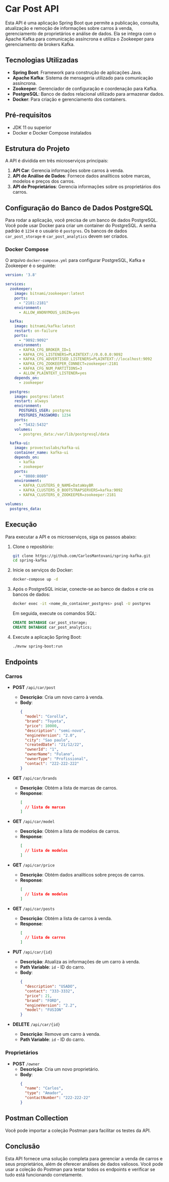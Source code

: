 


# Car Post API

Esta API é uma aplicação Spring Boot que permite a publicação, consulta, atualização e remoção de informações sobre carros à venda, gerenciamento de proprietários e análise de dados. Ela se integra com o Apache Kafka para comunicação assíncrona e utiliza o Zookeeper para gerenciamento de brokers Kafka.

## Tecnologias Utilizadas

- **Spring Boot**: Framework para construção de aplicações Java.
- **Apache Kafka**: Sistema de mensageria utilizado para comunicação assíncrona.
- **Zookeeper**: Gerenciador de configuração e coordenação para Kafka.
- **PostgreSQL**: Banco de dados relacional utilizado para armazenar dados.
- **Docker**: Para criação e gerenciamento dos containers.

## Pré-requisitos

- JDK 11 ou superior
- Docker e Docker Compose instalados

## Estrutura do Projeto

A API é dividida em três microserviços principais:

1. **API Car**: Gerencia informações sobre carros à venda.
2. **API de Análise de Dados**: Fornece dados analíticos sobre marcas, modelos e preços dos carros.
3. **API de Proprietários**: Gerencia informações sobre os proprietários dos carros.

## Configuração do Banco de Dados PostgreSQL

Para rodar a aplicação, você precisa de um banco de dados PostgreSQL. Você pode usar Docker para criar um container do PostgreSQL. A senha padrão é `1234` e o usuário é `postgres`. Os bancos de dados `car_post_storage` e `car_post_analytics` devem ser criados.

### Docker Compose

O arquivo `docker-compose.yml` para configurar PostgreSQL, Kafka e Zookeeper é o seguinte:

```yaml
version: '3.8'

services:
  zookeeper:
    image: bitnami/zookeeper:latest
    ports:
      - "2181:2181"
    environment:
      - ALLOW_ANONYMOUS_LOGIN=yes

  kafka:
    image: bitnami/kafka:latest
    restart: on-failure
    ports:
      - "9092:9092"
    environment:
      - KAFKA_CFG_BROKER_ID=1
      - KAFKA_CFG_LISTENERS=PLAINTEXT://0.0.0.0:9092
      - KAFKA_CFG_ADVERTISED_LISTENERS=PLAINTEXT://localhost:9092
      - KAFKA_CFG_ZOOKEEPER_CONNECT=zookeeper:2181
      - KAFKA_CFG_NUM_PARTITIONS=3
      - ALLOW_PLAINTEXT_LISTENER=yes
    depends_on:
      - zookeeper

  postgres:
    image: postgres:latest
    restart: always
    environment:
      POSTGRES_USER: postgres
      POSTGRES_PASSWORD: 1234
    ports:
      - "5432:5432"
    volumes:
      - postgres_data:/var/lib/postgresql/data

  kafka-ui:
    image: provectuslabs/kafka-ui
    container_name: kafka-ui
    depends_on:
      - kafka
      - zookeeper
    ports:
      - "8080:8080"
    environment:
      - KAFKA_CLUSTERS_0_NAME=DataWayBR
      - KAFKA_CLUSTERS_0_BOOTSTRAPSERVERS=kafka:9092
      - KAFKA_CLUSTERS_0_ZOOKEEPER=zookeeper:2181

volumes:
  postgres_data:
```

## Execução

Para executar a API e os microserviços, siga os passos abaixo:

1. Clone o repositório:
   ```bash
   git clone https://github.com/CarlosMantovani/spring-kafka.git
   cd spring-kafka
   ```

2. Inicie os serviços do Docker:
   ```bash
   docker-compose up -d
   ```

3. Após o PostgreSQL iniciar, conecte-se ao banco de dados e crie os bancos de dados:
   ```bash
   docker exec -it <nome_do_container_postgres> psql -U postgres
   ```

   Em seguida, execute os comandos SQL:
   ```sql
   CREATE DATABASE car_post_storage;
   CREATE DATABASE car_post_analytics;
   ```

4. Execute a aplicação Spring Boot:
   ```bash
   ./mvnw spring-boot:run
   ```

## Endpoints

### Carros

- **POST** `/api/car/post`
  - **Descrição**: Cria um novo carro à venda.
  - **Body**:
    ```json
    {
      "model": "Corolla",
      "brand": "Toyota",
      "price": 10000,
      "description": "semi-novo",
      "engineVersion": "2.0",
      "city": "Sao paulo",
      "createdDate": "21/12/22",
      "ownerId": "1",
      "ownerName": "Fulano",
      "ownerType": "Profissional",
      "contact": "222-222-222"
    }
    ```

- **GET** `/api/car/brands`
  - **Descrição**: Obtém a lista de marcas de carros.
  - **Response**:
    ```json
    [
      // lista de marcas
    ]
    ```

- **GET** `/api/car/model`
  - **Descrição**: Obtém a lista de modelos de carros.
  - **Response**:
    ```json
    [
      // lista de modelos
    ]
    ```
- **GET** `/api/car/price`
  - **Descrição**: Obtém dados analíticos sobre preços de carros.
  - **Response**:
    ```json
    [
      // lista de modelos
    ]
    ```

- **GET** `/api/car/posts`
  - **Descrição**: Obtém a lista de carros à venda.
  - **Response**:
    ```json
    [
      // lista de carros
    ]
    ```

- **PUT** `/api/car/{id}`
  - **Descrição**: Atualiza as informações de um carro à venda.
  - **Path Variable**: `id` - ID do carro.
  - **Body**:
    ```json
    {
      "description": "USADO",
      "contact": "333-3332",
      "price": 21,
      "brand": "FORD",
      "engineVersion": "2.2",
      "model": "FUSION"
    }
    ```

- **DELETE** `/api/car/{id}`
  - **Descrição**: Remove um carro à venda.
  - **Path Variable**: `id` - ID do carro.

### Proprietários

- **POST** `/owner`
  - **Descrição**: Cria um novo proprietário.
  - **Body**:
    ```json
    {
      "name": "Carlos",
      "type": "Amador",
      "contactNumber": "222-222-22"
    }
    ```


## Postman Collection

Você pode importar a coleção Postman para facilitar os testes da API. 

## Conclusão

Esta API fornece uma solução completa para gerenciar a venda de carros e seus proprietários, além de oferecer análises de dados valiosos. Você pode usar a coleção do Postman para testar todos os endpoints e verificar se tudo está funcionando corretamente.

